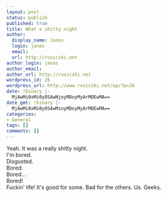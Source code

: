 ```yaml
---
layout: post
status: publish
published: true
title: What a shitty night
author:
  display_name: Janos
  login: janos
  email: 
  url: http://rusiczki.net
author_login: janos
author_email: 
author_url: http://rusiczki.net
wordpress_id: 26
wordpress_url: http://www.rusiczki.net/wp/?p=26
date: !binary |-
  MjAwMi0xMi0yOSAwNjoyMDoyMyArMDEwMA==
date_gmt: !binary |-
  MjAwMi0xMi0yOSAwMzoyMDoyMyArMDEwMA==
categories:
- General
tags: []
comments: []
---
```

<p>Yeah. It was a really shitty night.<br />
I'm bored.<br />
Disgusted.<br />
Bored.<br />
Bored...<br />
Bored!<br />
Fuckin' life! It's good for some. Bad for the others. Us. Geeks.</p>
